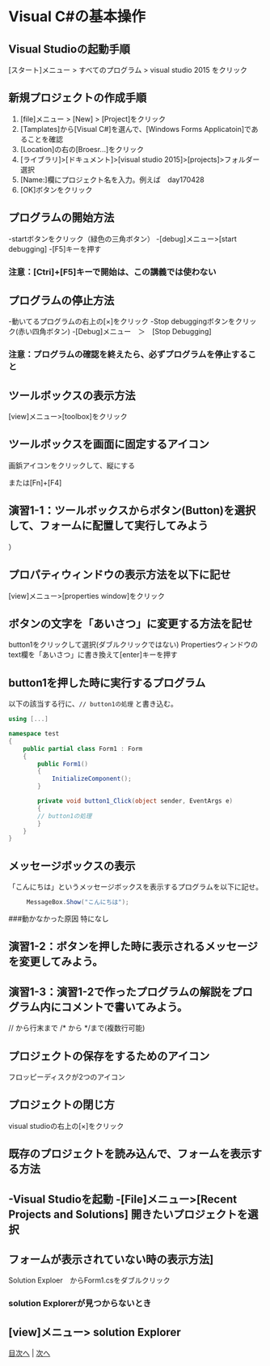 # Visual C#の基本操作
## Visual Studioの起動手順
[スタート]メニュー > すべてのプログラム > visual studio 2015 をクリック


## 新規プロジェクトの作成手順
1.	 [file]メニュー > [New] > [Project]をクリック
2.	 [Tamplates]から[Visual C#]を選んで、[Windows Forms Applicatoin]であることを確認
3.	 [Location]の右の[Broesr...]をクリック
1. [ライブラリ]>[ドキュメント]>[visual studio 2015]>[projects]>フォルダー選択
4.	 [Name:]欄にプロジェクト名を入力。例えば　day170428
5.	 [OK]ボタンをクリック
	 


## プログラムの開始方法
-startボタンをクリック（緑色の三角ボタン）
-[debug]メニュー>[start debugging]
-[F5]キーを押す

### 注意：[Ctri]+[F5]キーで開始は、この講義では使わない

## プログラムの停止方法
-動いてるプログラムの右上の[×]をクリック
-Stop debuggingボタンをクリック(赤い四角ボタン)
-[Debug]メニュー　＞　[Stop Debugging]

### 注意：プログラムの確認を終えたら、必ずプログラムを停止すること

## ツールボックスの表示方法
[view]メニュー>[toolbox]をクリック


## ツールボックスを画面に固定するアイコン
画鋲アイコンをクリックして、縦にする

または[Fn]+[F4]
## 演習1-1：ツールボックスからボタン(Button)を選択して、フォームに配置して実行してみよう
）


## プロパティウィンドウの表示方法を以下に記せ
[view]メニュー>[properties window]をクリック


## ボタンの文字を「あいさつ」に変更する方法を記せ
button1をクリックして選択(ダブルクリックではない)
Propertiesウィンドウのtext欄を「あいさつ」に書き換えて[enter]キーを押す

## button1を押した時に実行するプログラム
以下の該当する行に、`// button1の処理` と書き込む。

```cs
using [...]

namespace test
{
    public partial class Form1 : Form
    {
        public Form1()
        {
            InitializeComponent();
        }

        private void button1_Click(object sender, EventArgs e)
        {
		// button1の処理
        }
    }
}
```

## メッセージボックスの表示
「こんにちは」というメッセージボックスを表示するプログラムを以下に記せ。

```cs
	 MessageBox.Show("こんにちは");
```

###動かなかった原因
特になし

## 演習1-2：ボタンを押した時に表示されるメッセージを変更してみよう。



## 演習1-3：演習1-2で作ったプログラムの解説をプログラム内にコメントで書いてみよう。
// から行末まで
/* から */まで(複数行可能)

## プロジェクトの保存をするためのアイコン
フロッピーディスクが2つのアイコン


## プロジェクトの閉じ方
visual studioの右上の[×]をクリック


## 既存のプロジェクトを読み込んで、フォームを表示する方法
-Visual Studioを起動
-[File]メニュー>[Recent Projects and Solutions]
開きたいプロジェクトを選択
-

## フォームが表示されていない時の表示方法]
Solution Exploer　からForm1.csをダブルクリック

### solution Explorerが見つからないとき
[view]メニュー> solution Explorer
---

[目次へ](README.md#%E7%9B%AE%E6%AC%A1) | [次へ](README.md#%E3%83%97%E3%83%AD%E3%82%B0%E3%83%A9%E3%83%9F%E3%83%B3%E3%82%B0%E3%81%AE%E8%82%9D)
